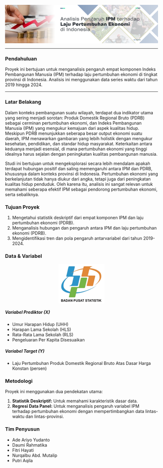 ![](assets/images/banner.png)

---

### **Pendahuluan**
Proyek ini bertujuan untuk menganalisis pengaruh empat komponen Indeks Pembangunan Manusia (IPM) terhadap laju pertumbuhan ekonomi di tingkat provinsi di Indonesia. Analisis ini menggunakan data series waktu dari tahun 2019 hingga 2024.

---

### **Latar Belakang**

Dalam konteks pembangunan suatu wilayah, terdapat dua indikator utama yang sering menjadi sorotan: Produk Domestik Regional Bruto (PDRB) sebagai cerminan pertumbuhan ekonomi, dan Indeks Pembangunan Manusia (IPM) yang mengukur kemajuan dari aspek kualitas hidup. Meskipun PDRB menunjukkan seberapa besar output ekonomi suatu daerah, IPM menawarkan gambaran yang lebih holistik dengan mengukur kesehatan, pendidikan, dan standar hidup masyarakat. Keterkaitan antara keduanya menjadi esensial, di mana pertumbuhan ekonomi yang tinggi idealnya harus sejalan dengan peningkatan kualitas pembangunan manusia.

Studi ini bertujuan untuk mengeksplorasi secara lebih mendalam apakah terdapat hubungan positif dan saling memengaruhi antara IPM dan PDRB, khususnya dalam konteks provinsi di Indonesia. Pertumbuhan ekonomi yang berkelanjutan tidak hanya diukur dari angka, tetapi juga dari peningkatan kualitas hidup penduduk. Oleh karena itu, analisis ini sangat relevan untuk memahami seberapa efektif IPM sebagai pendorong pertumbuhan ekonomi, serta sebaliknya.

### **Tujuan Proyek**
1.  Mengetahui statistik deskriptif dari empat komponen IPM dan laju pertumbuhan ekonomi (PDRB).
2.  Menganalisis hubungan dan pengaruh antara IPM dan laju pertumbuhan ekonomi (PDRB).
3.  Mengidentifikasi tren dan pola pengaruh antarvariabel dari tahun 2019-2024.

### **Data & Variabel**
<div align="center">
  <img src="assets/images/bps.png" width="150" align="center">
</div>

##### *Variabel Prediktor (X)*
* Umur Harapan Hidup (UHH)
* Harapan Lama Sekolah (HLS)
* Rata-Rata Lama Sekolah (RLS)
* Pengeluaran Per Kapita Disesuaikan

##### *Variabel Target (Y)*
* Laju Pertumbuhan Produk Domestik Regional Bruto Atas Dasar Harga Konstan (persen)

### **Metodologi**
Proyek ini menggunakan dua pendekatan utama:

1. **Statistik Deskriptif:** Untuk memahami karakteristik dasar data.
2. **Regresi Data Panel:** Untuk menganalisis pengaruh variabel IPM terhadap pertumbuhan ekonomi dengan mempertimbangkan data lintas-waktu dan lintas-provinsi.

### **Tim Penyusun**
* Ade Ariyo Yudanto
* Daumi Rahmatika
* Fitri Hayati
* Nurqalbu Abd. Mutalip
* Putri Aqila